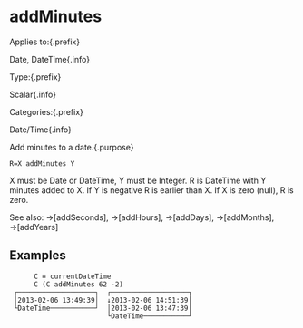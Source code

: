 # addMinutes

Applies to:{.prefix}

Date, DateTime{.info}

Type:{.prefix}

Scalar{.info}

Categories:{.prefix}

Date/Time{.info}

Add minutes to a date.{.purpose}

~~~
R=X addMinutes Y
~~~

X must be Date or DateTime, Y must be Integer. R is DateTime with Y minutes added to X. If Y is
negative R is earlier than X. If X is zero (null), R is zero.

See also: →[addSeconds], →[addHours], →[addDays], →[addMonths], →[addYears]

## Examples

~~~
      C = currentDateTime
      C (C addMinutes 62 -2)
 ┌───────────────────┐  ┌───────────────────┐
 │2013-02-06 13:49:39│  ↓2013-02-06 14:51:39│
 └DateTime───────────┘  │2013-02-06 13:47:39│
                        └DateTime───────────┘
~~~

